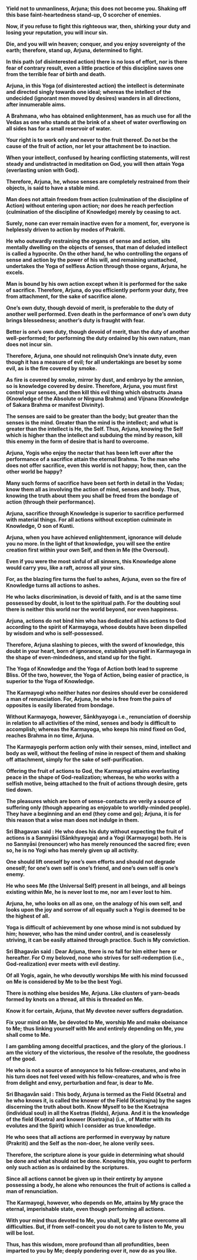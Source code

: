 ﻿**Yield not to unmanliness, Arjuna; this does not become you. Shaking off this base faint-heartedness stand-up, O scorcher of enemies.**

**Now, if you refuse to fight this righteous war, then, shirking your duty and losing your reputation, you will incur sin.**

**Die, and you will win heaven; conquer, and you enjoy sovereignty of the earth; therefore, stand up, Arjuna, determined to fight.**

**In this path (of disinterested action) there is no loss of effort, nor is there fear of contrary result, even a little practice of this discipline saves one from the terrible fear of birth and death.**

**Arjuna, in this Yoga (of disinterested action) the intellect is determinate and directed singly towards one ideal; whereas the intellect of the undecided (ignorant men moved by desires) wanders in all directions, after innumerable aims.**

**A Brahmana, who has obtained enlightenment, has as much use for all the Vedas as one who stands at the brink of a sheet of water overflowing on all sides has for a small reservoir of water.**

**Your right is to work only and never to the fruit thereof. Do not be the cause of the fruit of action, nor let your attachment be to inaction.**

**When your intellect, confused by hearing conflicting statements, will rest steady and undistracted in meditation on God, you will then attain Yoga (everlasting union with God).**

**Therefore, Arjuna, he, whose senses are completely restrained from their objects, is said to have a stable mind.**

**Man does not attain freedom from action (culmination of the discipline of Action) without entering upon action; nor does he reach perfection (culmination of the discipline of Knowledge) merely by ceasing to act.**

**Surely, none can ever remain inactive even for a moment, for, everyone is helplessly driven to action by modes of Prakriti.**

**He who outwardly restraining the organs of sense and action, sits mentally dwelling on the objects of senses, that man of deluded intellect is called a hypocrite. On the other hand, he who controlling the organs of sense and action by the power of his will, and remaining unattached, undertakes the Yoga of selfless Action through those organs, Arjuna, he excels.**

**Man is bound by his own action except when it is performed for the sake of sacrifice. Therefore, Arjuna, do you efficiently perform your duty, free from attachment, for the sake of sacrifice alone.**

**One’s own duty, though devoid of merit, is preferable to the duty of another well performed. Even death in the performance of one’s own duty brings blessedness; another’s duty is fraught with fear.**

**Better is one’s own duty, though devoid of merit, than the duty of another well-performed; for performing the duty ordained by his own nature, man does not incur sin.**

**Therefore, Arjuna, one should not relinquish One’s innate duty, even though it has a measure of evil; for all undertakings are beset by some evil, as is the fire covered by smoke.**


**As fire is covered by smoke, mirror by dust, and embryo by the amnion, so is knowledge covered by desire. Therefore, Arjuna, you must first control your senses, and then kill this  evil thing which obstructs Jnana (Knowledge of the Absolute or Nirguna Brahma) and Vijnana (Knowledge of Sakara Brahma or manifest Divinity).**

**The senses are said to be greater than the body; but greater than the senses is the mind. Greater than the mind is the intellect; and what is greater than the intellect is He, the Self. Thus, Arjuna, knowing the Self which is higher than the intellect and subduing the mind by reason, kill this enemy in the form of desire that is hard to overcome.**



**Arjuna, Yogis who enjoy the nectar that has been left over after the performance of a sacrifice attain the eternal Brahma. To the man who does not offer sacrifice, even this world is not happy; how, then, can the other world be happy?**




**Many such forms of sacrifice have been set forth in detail in the Vedas; know them all as involving the action of mind, senses and body. Thus, knowing the truth about them you shall be freed from the bondage of action (through their performance).**

**Arjuna, sacrifice through Knowledge is superior to sacrifice performed with material things. For all actions without exception culminate in Knowledge, O son of Kunti.**





**Arjuna, when you have achieved enlightenment, ignorance will delude you no more. In the light of that knowledge, you will see the entire creation first within your own Self, and then in Me (the Oversoul).**

**Even if you were the most sinful of all sinners, this Knowledge alone would carry you, like a raft, across all your sins.**

**For, as the blazing fire turns the fuel to ashes, Arjuna, even so the fire of Knowledge turns all actions to ashes.**

**He who lacks discrimination, is devoid of faith, and is at the same time possessed by doubt, is lost to the spiritual path. For the doubting soul there is neither this world nor the world beyond, nor even happiness.**

**Arjuna, actions do not bind him who has dedicated all his actions to God according to the spirit of Karmayoga, whose doubts have been dispelled by wisdom and who is self-possessed.**

**Therefore, Arjuna slashing to pieces, with the sword of knowledge, this doubt in your heart, born of ignorance, establish yourself in Karmayoga in the shape of even-mindedness, and stand up for the fight.**

**The Yoga of Knowledge and the Yoga of Action both lead to supreme Bliss. Of the two, however, the Yoga of Action, being easier of practice, is superior to the Yoga of Knowledge.**


**The Karmayogi who neither hates nor desires should ever be considered a man of renunciation. For, Arjuna, he who is free from the pairs of opposites is easily liberated from bondage.**

**Without Karmayoga, however, Sånkhyayoga i.e., renunciation of doership in relation to all activities of the mind, senses and body is difficult to accomplish; whereas the Karmayoga, who keeps his mind fixed on God, reaches Brahma in no time, Arjuna.**

**The Karmayogis perform action only with their senses, mind, intellect and body as well, without the feeling of mine in respect of them and shaking off attachment, simply for the sake of self-purification.**

**Offering the fruit of actions to God, the Karmayogi attains everlasting peace in the shape of God-realization; whereas, he who works with a selfish motive, being attached to the fruit of actions through desire, gets tied down.**

**The pleasures which are born of sense-contacts are verily a source of suffering only (though appearing as enjoyable to worldly-minded people). They have a beginning and an end (they come and go); Arjuna, it is for this reason that a wise man does not indulge in them.**

**Sri Bhagavan said : He who does his duty without expecting the fruit of actions is a Sannyåsi (Sånkhyayoga) and a Yogi (Karmayoga) both. He is no Sannyåsi (renouncer) who has merely renounced the sacred fire; even so, he is no Yogi who has merely given up all activity.**

**One should lift oneself by one’s own efforts and should not degrade oneself; for one’s own self is one’s friend, and one’s own self is one’s enemy.**

**He who sees Me (the Universal Self) present in all beings, and all beings existing within Me, he is never lost to me, nor am I ever lost to him.**

**Arjuna, he, who looks on all as one, on the analogy of his own self, and looks upon the joy and sorrow of all equally such a Yogi is deemed to be the highest of all.**

**Yoga is difficult of achievement by one whose mind is not subdued by him; however, who has the mind under control, and is ceaselessly striving, it can be easily attained through practice. Such is My conviction.**

**Sri Bhagavån said : Dear Arjuna, there is no fall for him either here or hereafter. For O my beloved, none who strives for self-redemption (i.e., God-realization) ever meets with evil destiny.**

**Of all Yogis, again, he who devoutly worships Me with his mind focussed on Me is considered by Me to be the best Yogi.**


**There is nothing else besides Me, Arjuna. Like clusters of yarn-beads formed by knots on a thread, all this is threaded on Me.**

**Know it for certain, Arjuna, that My devotee never suffers degradation.**

**Fix your mind on Me, be devoted to Me, worship Me and make obeisance to Me; thus linking yourself with Me and entirely depending on Me, you shall come to Me.**

**I am gambling among deceitful practices, and the glory of the glorious. I am the victory of the victorious, the resolve of the resolute, the goodness of the good.**

**He who is not a source of annoyance to his fellow-creatures, and who in his turn does not feel vexed with his fellow-creatures, and who is free from delight and envy, perturbation and fear, is dear to Me.**

**Sri Bhagavån said : This body, Arjuna is termed as the Field (Ksetra) and he who knows it, is called the knower of the Field (Ksetrajna) by the sages discerning the truth about both. Know Myself to be the Ksetrajna (individual soul) in all the Ksetras (fields), Arjuna. And it is the knowledge of the field (Ksetra) and knower (Ksetrajna) (i.e., of Matter with its evolutes and the Spirit) which I consider as true knowledge.**

**He who sees that all actions are performed in everyway by nature (Prakriti) and the Self as the non-doer, he alone verily sees.**

**Therefore, the scripture alone is your guide in determining what should be done and what should not be done. Knowing this, you ought to perform only such action as is ordained by the scriptures.**


**Since all actions cannot be given up in their entirety by anyone possessing a body, he alone who renounces the fruit of actions is called a man of renunciation.**

**The Karmayogi, however, who depends on Me, attains by My grace the eternal, imperishable state, even though performing all actions.**

**With your mind thus devoted to Me, you shall, by My grace overcome all difficulties. But, if from self-conceit you do not care to listen to Me, you will be lost.**

**Thus, has this wisdom, more profound than all profundities, been imparted to you by Me; deeply pondering over it, now do as you like.**
















